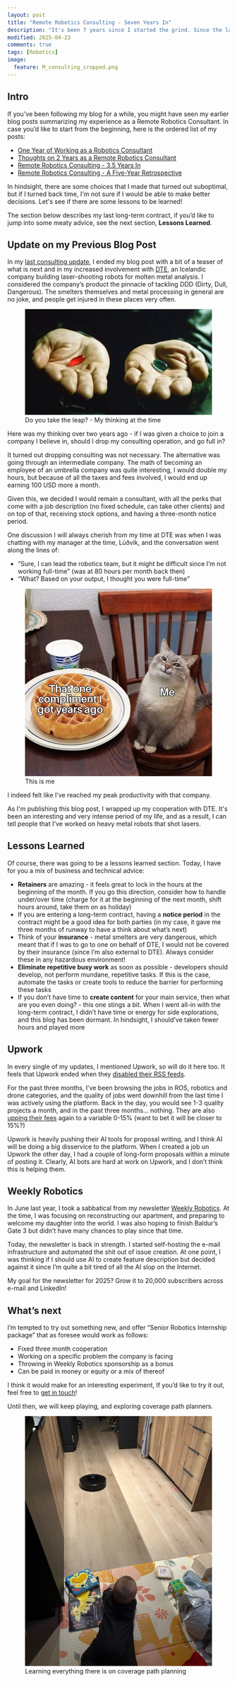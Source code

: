 ```yaml
---
layout: post
title: "Remote Robotics Consulting - Seven Years In"
description: "It's been 7 years since I started the grind. Since the last update, some hard lessons were learned. Let's go!"
modified: 2025-04-23
comments: true
tags: [Robotics]
image:
  feature: M_consulting_cropped.png
---
```


## Intro

If you've been following my blog for a while, you might have seen my earlier blog posts summarizing my experience as a Remote Robotics Consultant. In case you’d like to start from the beginning, here is the ordered list of my posts:

* [One Year of Working as a Robotics Consultant](https://msadowski.github.io/one-year-of-robotics-consulting/)
* [Thoughts on 2 Years as a Remote Robotics Consultant](https://msadowski.github.io/2-years-remote-consulting/)
* [Remote Robotics Consulting - 3.5 Years In](https://msadowski.github.io/3-5-years-remote-consulting/)
* [Remote Robotics Consulting - A Five-Year Retrospective](https://msadowski.github.io/5-years-remote-robotics-consulting/)

In hindsight, there are some choices that I made that turned out suboptimal, but if I turned back time, I'm not sure if I would be able to make better decisions. Let's see if there are some lessons to be learned!

<!-- more -->

The section below describes my last long-term contract, if you’d like to jump into some meaty advice, see the next section, **Lessons Learned**.

## Update on my Previous Blog Post

In my [last consulting update](https://msadowski.github.io/5-years-remote-robotics-consulting/), I ended my blog post with a bit of a teaser of what is next and in my increased involvement with [DTE](https://www.dte.ai/), an Icelandic company building laser-shooting robots for molten metal analysis. I considered the company’s product the pinnacle of tackling DDD (Dirty, Dull, Dangerous). The smelters themselves and metal processing in general are no joke, and people get injured in these places very often.

<figure class="center">
   <img src="/images/5_yr_consulting/image5.jpg" alt="Red pill blue pill on hands">
   <figcaption>Do you take the leap? - My thinking at the time</figcaption>
</figure>

Here was my thinking over two years ago - if I was given a choice to join a company I believe in, should I drop my consulting operation, and go full in?

It turned out dropping consulting was not necessary. The alternative was going through an intermediate company. The math of becoming an employee of an umbrella company was quite interesting, I would double my hours, but because of all the taxes and fees involved, I would end up earning 100 USD more a month.

Given this, we decided I would remain a consultant, with all the perks that come with a job description (no fixed schedule, can take other clients) and on top of that, receiving stock options, and having a three-month notice period.

One discussion I will always cherish from my time at DTE was when I was chatting with my manager at the time, Lúðvík, and the conversation went along the lines of:

- “Sure, I can lead the robotics team, but it might be difficult since I’m not working full-time” (was at 80 hours per month back then)
- “What? Based on your output, I thought you were full-time”

<figure class="center">
   <img src="/images/7_yr_consulting/image1.png" alt="A cat staring at a pancake">
   <figcaption>This is me</figcaption>
</figure>

I indeed felt like I’ve reached my peak productivity with that company.

As I'm publishing this blog post, I wrapped up my cooperation with DTE. It's been an interesting and very intense period of my life, and as a result, I can tell people that I've worked on heavy metal robots that shot lasers.

## Lessons Learned

Of course, there was going to be a lessons learned section. Today, I have for you a mix of business and technical advice:

* **Retainers** are amazing - it feels great to lock in the hours at the beginning of the month. If you go this direction, consider how to handle under/over time (charge for it at the beginning of the next month, shift hours around, take them on as holiday)
* If you are entering a long-term contract, having a **notice period** in the contract might be a good idea for both parties (in my case, it gave me three months of runway to have a think about what’s next)
* Think of your **insurance** - metal smelters are very dangerous, which meant that if I was to go to one on behalf of DTE, I would not be covered by their insurance (since I’m also external to DTE). Always consider these in any hazardous environment\!
* **Eliminate repetitive busy work** as soon as possible - developers should develop, not perform mundane, repetitive tasks. If this is the case, automate the tasks or create tools to reduce the barrier for performing these tasks
* If you don’t have time to **create content** for your main service, then what are you even doing? - this one stings a bit. When I went all-in with the long-term contract, I didn’t have time or energy for side explorations, and this blog has been dormant. In hindsight, I should’ve taken fewer hours and played more

## Upwork

In every single of my updates, I mentioned Upwork, so will do it here too. It feels that Upwork ended when they [disabled their RSS feeds](https://boostlancer.net/blog/boostlancer-thrives-despite-upworks-removal-of-rss-feed-feature).

For the past three months, I’ve been browsing the jobs in ROS, robotics and drone categories, and the quality of jobs went downhill from the last time I was actively using the platform. Back in the day, you would see 1-3 quality projects a month, and in the past three months… nothing. They are also [upping their fees](https://support.upwork.com/hc/en-us/articles/39620058162963-Variable-Freelancer-Service-Fee) again to a variable 0-15% (want to bet it will be closer to 15%?)

Upwork is heavily pushing their AI tools for proposal writing, and I think AI will be doing a big disservice to the platform. When I created a job un Upwork the other day, I had a couple of long-form proposals within a minute of posting it. Clearly, AI bots are hard at work on Upwork, and I don’t think this is helping them.

## Weekly Robotics

In June last year, I took a sabbatical from my newsletter [Weekly Robotics](https://www.weeklyrobotics.com/). At the time, I was focusing on reconstructing our apartment, and preparing to welcome my daughter into the world. I was also hoping to finish Baldur’s Gate 3 but didn’t have many chances to play since that time.

Today, the newsletter is back in strength. I started self-hosting the e-mail infrastructure and automated the shit out of issue creation. At one point, I was thinking if I should use AI to create feature description but decided against it since I’m quite a bit tired of all the AI slop on the Internet.

My goal for the newsletter for 2025? Grow it to 20,000 subscribers across e-mail and LinkedIn!

## What’s next

I’m tempted to try out something new, and offer “Senior Robotics Internship package” that as foresee would work as follows:

* Fixed three month cooperation
* Working on a specific problem the company is facing
* Throwing in Weekly Robotics sponsorship as a bonus
* Can be paid in money or equity or a mix of thereof

I think it would make for an interesting experiment, If you’d like to try it out, feel free to [get in touch](mailto:mat@msadowski.ch)!

Until then, we will keep playing, and exploring coverage path planners.

<figure class="center">
   <img src="/images/7_yr_consulting/path_planning.jpg" alt="A baby checking out a Roomba">
   <figcaption>Learning everything there is on coverage path planning</figcaption>
</figure>
